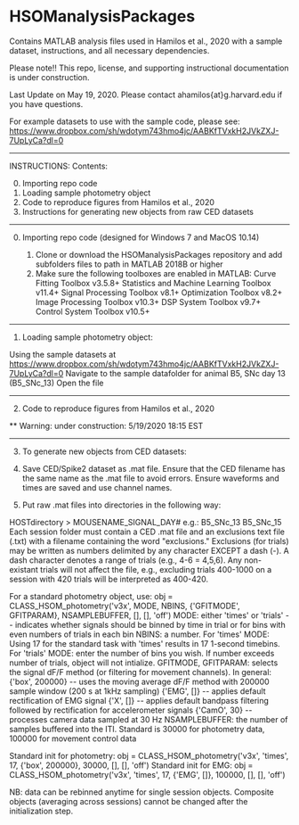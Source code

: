 # HSOManalysisPackages
Contains MATLAB analysis files used in Hamilos et al., 2020 with a sample dataset, instructions, and all necessary dependencies.

Please note!! This repo, license, and supporting instructional documentation is under construction.

Last Update on May 19, 2020. Please contact ahamilos{at}g.harvard.edu if you have questions. 


For example datasets to use with the sample code, please see:
https://www.dropbox.com/sh/wdotym743hmo4jc/AABKfTVxkH2JVkZXJ-7UpLyCa?dl=0

-------------------------------------------------
INSTRUCTIONS: Contents:
  
  0. Importing repo code
  1. Loading sample photometry object
  2. Code to reproduce figures from Hamilos et al., 2020
  3. Instructions for generating new objects from raw CED datasets

-------------------------------------------------
0. Importing repo code (designed for Windows 7 and MacOS 10.14)

    1. Clone or download the HSOManalysisPackages repository and add subfolders files to path in MATLAB 2018B or higher
    2. Make sure the following toolboxes are enabled in MATLAB: 
          Curve Fitting Toolbox v3.5.8+
          Statistics and Machine Learning Toolbox v11.4+
          Signal Processing Toolbox v8.1+
          Optimization Toolbox v8.2+
          Image Processing Toolbox v10.3+
          DSP System Toolbox v9.7+
          Control System Toolbox v10.5+

-------------------------------------------------
1. Loading sample photometry object:

  Using the sample datasets at https://www.dropbox.com/sh/wdotym743hmo4jc/AABKfTVxkH2JVkZXJ-7UpLyCa?dl=0
  Navigate to the sample datafolder for animal B5, SNc day 13 (B5_SNc_13)
  Open the file

-------------------------------------------------
2. Code to reproduce figures from Hamilos et al., 2020

** Warning: under construction: 5/19/2020 18:15 EST

-------------------------------------------------
3. To generate new objects from CED datasets:

1. Save CED/Spike2 dataset as .mat file. Ensure that the CED filename has the same name as the .mat file to avoid errors. Ensure waveforms and times are saved and use channel names.
2. Put raw .mat files into directories in the following way:

HOSTdirectory >
                MOUSENAME_SIGNAL_DAY#
                e.g.:
                B5_SNc_13
                B5_SNc_15
Each session folder must contain a CED .mat file and an exclusions text file (.txt) with a filename containing the word "exclusions." Exclusions (for trials) may be written as numbers delimited by any character EXCEPT a dash (-). A dash character denotes a range of trials (e.g., 4-6 = 4,5,6). Any non-existant trials will not affect the file, e.g., excluding trials 400-1000 on a session with 420 trials will be interpreted as 400-420.

For a standard photometry object, use:
obj = CLASS_HSOM_photometry('v3x', MODE, NBINS, {'GFITMODE', GFITPARAM}, NSAMPLEBUFFER, [], [], 'off')
  MODE: either 'times' or 'trials' -- indicates whether signals should be binned by time in trial or for bins with even numbers of trials in each bin
  NBINS: a number. For 'times' MODE: Using 17 for the standard task with 'times' results in 17 1-second timebins.   
                  For 'trials' MODE: enter the number of bins you wish. If number exceeds number of trials, object will not intialize. 
  GFITMODE, GFITPARAM: selects the signal dF/F method (or filtering for movement channels). In general:
        {'box', 200000} -- uses the moving average dF/F method with 200000 sample window (200 s at 1kHz sampling)
        {'EMG', []} -- applies default rectification of EMG signal
        {'X', []} -- applies default bandpass filtering followed by rectification for accelerometer signals
        {'CamO', 30} -- processes camera data sampled at 30 Hz
  NSAMPLEBUFFER: the number of samples buffered into the ITI. Standard is 30000 for photometry data, 100000 for movement control data

Standard init for photometry:
  obj = CLASS_HSOM_photometry('v3x', 'times', 17, {'box', 200000}, 30000, [], [], 'off')
Standard init for EMG:
  obj = CLASS_HSOM_photometry('v3x', 'times', 17, {'EMG', []}, 100000, [], [], 'off')
  
NB: data can be rebinned anytime for single session objects. Composite objects (averaging across sessions) cannot be changed after the initialization step.
        
  

